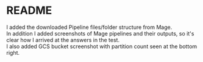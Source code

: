 # README
I added the downloaded Pipeline files/folder structure from Mage.  
In addition I added screenshots of Mage pipelines and their outputs, so it's clear how I arrived at the answers in the test.  
I also added GCS bucket screenshot with partition count seen at the bottom right.  

